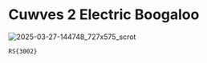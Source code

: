 # Cuwves 2 Electric Boogaloo

![2025-03-27-144748_727x575_scrot](https://github.com/user-attachments/assets/05ea21e3-2a26-4fda-bfde-09be98c2001d)

`RS{3002}`
